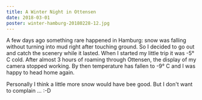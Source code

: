 ```yaml
---
title: A Winter Night in Ottensen
date: 2018-03-01
poster: winter-hamburg-20180228-12.jpg
---
```


A few days ago something rare happened in Hamburg: snow was falling without turning into mud right after touching ground. So I decided to go out and catch the scenery while it lasted. When I started my little trip it was -5° C cold. After almost 3 hours of roaming through Ottensen, the display of my camera stopped working. By then temperature has fallen to -9° C and I was happy to head home again.

Personally I think a little more snow would have bee good. But I don't want to complain … :-D
